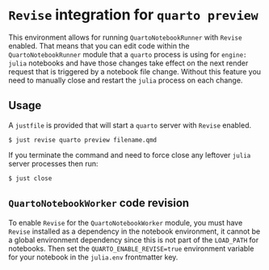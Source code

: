 # `Revise` integration for `quarto preview`

This environment allows for running `QuartoNotebookRunner` with `Revise`
enabled. That means that you can edit code within the `QuartoNotebookRunner`
module that a `quarto` process is using for `engine: julia` notebooks and have
those changes take effect on the next render request that is triggered by a
notebook file change. Without this feature you need to manually close and
restart the `julia` process on each change.

## Usage

A `justfile` is provided that will start a `quarto` server with `Revise` enabled.

```
$ just revise quarto preview filename.qmd
```

If you terminate the command and need to force close any leftover `julia` server
processes then run:

```
$ just close
```

## `QuartoNotebookWorker` code revision

To enable `Revise` for the `QuartoNotebookWorker` module, you must have
`Revise` installed as a dependency in the notebook environment, it cannot be a
global environment dependency since this is not part of the `LOAD_PATH` for
notebooks. Then set the `QUARTO_ENABLE_REVISE=true` environment variable for
your notebook in the `julia.env` frontmatter key.
